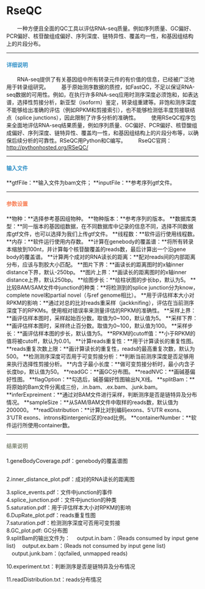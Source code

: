 # RseQC
 
　　一种方便且全面的QC工具以评估RNA-seq质量。例如序列质量、GC偏好、PCR偏好、核苷酸组成偏好、序列深度、链特异性、覆盖均一性，和基因组结构上的片段分布。

***
#### **<span class="glyphicon glyphicon-tags" aria-hidden="true" style="color:#3090C7"></span></i><span style="color:#3090C7"> 详细说明**

　　RNA-seq提供了有关基因组中所有转录元件的有价值的信息，已经被广泛地用于转录组研究。
　　基于原始测序数据的质控，如FastQC，不足以保证RNA-seq数据的可用性。例如，在执行许多RNA-seq应用时测序深度必须饱和，如表达谱，选择性剪接分析，新亚型（isoform）鉴定，转录组重建等。非饱和测序深度不能够给出准确的评估（例如RPKM和剪接索引），也不能够检测低丰度剪接联结点（splice junctions），因此限制了许多分析的准确性。
　　使用RSeQC程序包来全面地评估RNA-seq结果质量，例如序列质量、GC偏好、PCR偏好、核苷酸组成偏好、序列深度、链特异性、覆盖均一性，和基因组结构上的片段分布等，以确保后续分析的可靠性。RSeQC用Python和C编写。
　　RseQC官网：http://pythonhosted.org/RSeQC/

***
#### **<i class="fa fa-dot-circle-o" aria-hidden="true" style="color:#3090C7"></i><span style="color:#3090C7"> 输入文件**<span>
**gtfFile：**输入文件为bam文件；
**inputFile：**参考序列gtf文件。

****
#### **<i class="fa fa-cog" aria-hidden="true" style="color:#F88158"></i> <span style="color:#F88158">参数设置**<span>
**物种：**选择参考基因组物种。
**物种版本：**参考序列的版本。
**数据库类型：**同一版本的基因组数据，在不同数据库中记录的信息不同，选择不同数据库gtf文件，也可以选择为我们上传gtf文件。
**线程数：**软件运行使用线程数。
**内存：**软件运行使用内存数。
**计算在genebody的覆盖谱：**将所有转录本缩放到100nt，并计算每个核苷酸覆盖的reads数，最后计算出一个沿gene body的覆盖谱。
**计算两个成对的RNA读长的距离：**配对reads间的内部距离分布，应该与割胶大小匹配。
**图片下界：**画读长的距离图时的x轴inner distance下界，默认-250bp。
**图片上界：**画读长的距离图时的x轴inner distance上界，默认250bp。
**绘图步长：**绘柱状图的步长bp，默认为5。
**比较BAM/SAM文件中junction的种类：**将检测到的splice junction分为know，complete novel和partial novel（与ref genome相比）。
**用于评估样本大小对RPKM的影响：**通过对总的比对reads重采样（jackknifing），评估在当前测序深度下的RPKMs。使用相对错误率来测量评估的RPKM的准确性。
**采样上界：**画评估样本图时，采样起始百分数。取值为0~100，默认值为5。
**采样下界：**画评估样本图时，采样终止百分数。取值为0~100，默认值为100。
**采样步长：**画评估样本图的步长，默认值为5。
**RPKM的cutoff值：**小于RPKM的值将被cutoff，默认为0.01。
**计算reads重复性：**用于计算读长的重复性图。
**reads重复次数上限：**画计算读长的重复性，reads的最高重复次数，默认为500。
**检测测序深度可否用于可变剪接分析：**判断当前测序深度是否足够用来执行选择性剪接分析。
**内含子最小长度：**做可变剪接分析时，最小内含子长度bp，默认值为50。
**readGC：**画GC分布图。
**readNVC：**画碱基偏好性图。
**flagOption：**勾选后，碱基偏好性图输出N,X线。
**splitBam：**将原始的Bam文件分离成三份，.in.bam、.ex.bam、.junk.bam。
**inferExpreiment：**通过对BAM文件进行采样，判断测序是否是链特异及分布情况。
**sampleSize：**从SAM/BAM文件中取样的reads数，默认值为200000。
**readDistribution：**计算比对到编码exons、5’UTR exons、3’UTR exons、introns和intergenic区的read比例。
**containerNumber：**软件运行所使用container数。

****
#### **<i class="fa fa-file-text" aria-hidden="true" style="color:#848b79"></i><span style="color:#848b79"> 结果说明**<span>

1.geneBodyCoverage.pdf：genebody的覆盖谱图
<div style="text-align:center"><img data-src="1.png" width="500px"  ></img></div>

2.inner_distance_plot.pdf：成对的RNA读长的距离图
<div style="text-align:center"><img data-src="2.png" width="500px"  ></img></div>
3.splice_events.pdf：文件中junction的事件
<div style="text-align:center"><img data-src="3.png" width="300px"  ></img></div>
4.splice_junction.pdf：文件中junction的种类
<div style="text-align:center"><img data-src="4.png" width="300px"  ></img></div>
5.saturation.pdf：用于评估样本大小对RPKM的影响
<div style="text-align:center"><img data-src="5.png" width="500px"  ></img></div>
6.DupRate_plot.pdf：reads重复性图
<div style="text-align:center"><img data-src="6.png" width="500px"  ></img></div>
7.saturation.pdf：检测测序深度可否用可变剪接
<div style="text-align:center"><img data-src="7.png" width="500px"  ></img></div>
8.GC_plot.pdf:  GC分布图
<div style="text-align:center"><img data-src="8.png" width="500px"  ></img></div>
9.splitBam的输出文件为：
　output.in.bam：(Reads consumed by input gene list)
　output.ex.bam：(Reads not consumed by input gene list)
　output.junk.bam：(qcfailed, unmapped reads)

10.experiment.txt：判断测序是否是链特异及分布情况
<div style="text-align:center"><img data-src="10.png" width="500px"  ></img></div>
11.readDistribution.txt：reads分布情况
<div style="text-align:center"><img data-src="12.png" width="400px"  ></img></div>
